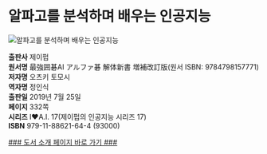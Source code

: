 # 알파고를 분석하며 배우는 인공지능

![알파고를 분석하며 배우는 인공지능](http://image.kyobobook.co.kr/images/book/xlarge/644/x9791188621644.jpg)


**출판사** 제이펍  
**원서명** 最強囲碁AI アルファ碁 解体新書 増補改訂版(원서 ISBN: 9784798157771)  
**저자명** 오츠키 토모시  
**역자명** 정인식  
**출판일** 2019년 7월 25일  
**페이지** 332쪽  
**시리즈** I♥️A.I. 17(제이펍의 인공지능 시리즈 17)  
**ISBN**  979-11-88621-64-4 (93000)  

[### 도서 소개 페이지 바로 가기 ###](https://jpub.tistory.com/941?category=208491)